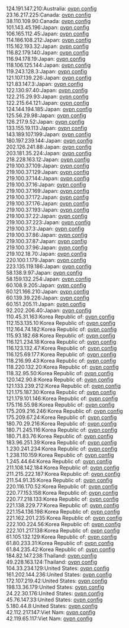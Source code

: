 124.191.147.210:Australia: [ovpn config](vpn/124_191_147_210.ovpn)  
23.16.217.225:Canada: [ovpn config](vpn/23_16_217_225.ovpn)  
38.110.109.90:Canada: [ovpn config](vpn/38_110_109_90.ovpn)  
101.143.45.196:Japan: [ovpn config](vpn/101_143_45_196.ovpn)  
106.165.112.45:Japan: [ovpn config](vpn/106_165_112_45.ovpn)  
114.186.108.212:Japan: [ovpn config](vpn/114_186_108_212.ovpn)  
115.162.193.32:Japan: [ovpn config](vpn/115_162_193_32.ovpn)  
116.82.179.140:Japan: [ovpn config](vpn/116_82_179_140.ovpn)  
116.94.178.19:Japan: [ovpn config](vpn/116_94_178_19.ovpn)  
118.106.125.144:Japan: [ovpn config](vpn/118_106_125_144.ovpn)  
119.243.128.3:Japan: [ovpn config](vpn/119_243_128_3.ovpn)  
121.107.139.226:Japan: [ovpn config](vpn/121_107_139_226.ovpn)  
121.83.147.3:Japan: [ovpn config](vpn/121_83_147_3.ovpn)  
122.130.97.40:Japan: [ovpn config](vpn/122_130_97_40.ovpn)  
122.215.29.93:Japan: [ovpn config](vpn/122_215_29_93.ovpn)  
122.215.64.121:Japan: [ovpn config](vpn/122_215_64_121.ovpn)  
124.144.194.185:Japan: [ovpn config](vpn/124_144_194_185.ovpn)  
125.56.29.98:Japan: [ovpn config](vpn/125_56_29_98.ovpn)  
126.217.9.52:Japan: [ovpn config](vpn/126_217_9_52.ovpn)  
133.155.19.113:Japan: [ovpn config](vpn/133_155_19_113.ovpn)  
143.189.107.199:Japan: [ovpn config](vpn/143_189_107_199.ovpn)  
180.197.239.144:Japan: [ovpn config](vpn/180_197_239_144.ovpn)  
202.126.241.88:Japan: [ovpn config](vpn/202_126_241_88.ovpn)  
203.181.35.224:Japan: [ovpn config](vpn/203_181_35_224.ovpn)  
218.228.163.12:Japan: [ovpn config](vpn/218_228_163_12.ovpn)  
219.100.37.109:Japan: [ovpn config](vpn/219_100_37_109.ovpn)  
219.100.37.129:Japan: [ovpn config](vpn/219_100_37_129.ovpn)  
219.100.37.144:Japan: [ovpn config](vpn/219_100_37_144.ovpn)  
219.100.37.16:Japan: [ovpn config](vpn/219_100_37_16.ovpn)  
219.100.37.169:Japan: [ovpn config](vpn/219_100_37_169.ovpn)  
219.100.37.172:Japan: [ovpn config](vpn/219_100_37_172.ovpn)  
219.100.37.176:Japan: [ovpn config](vpn/219_100_37_176.ovpn)  
219.100.37.193:Japan: [ovpn config](vpn/219_100_37_193.ovpn)  
219.100.37.22:Japan: [ovpn config](vpn/219_100_37_22.ovpn)  
219.100.37.223:Japan: [ovpn config](vpn/219_100_37_223.ovpn)  
219.100.37.3:Japan: [ovpn config](vpn/219_100_37_3.ovpn)  
219.100.37.86:Japan: [ovpn config](vpn/219_100_37_86.ovpn)  
219.100.37.87:Japan: [ovpn config](vpn/219_100_37_87.ovpn)  
219.100.37.96:Japan: [ovpn config](vpn/219_100_37_96.ovpn)  
219.102.18.70:Japan: [ovpn config](vpn/219_102_18_70.ovpn)  
220.100.1.179:Japan: [ovpn config](vpn/220_100_1_179.ovpn)  
223.135.119.186:Japan: [ovpn config](vpn/223_135_119_186.ovpn)  
58.138.9.97:Japan: [ovpn config](vpn/58_138_9_97.ovpn)  
58.159.132.254:Japan: [ovpn config](vpn/58_159_132_254.ovpn)  
60.108.9.205:Japan: [ovpn config](vpn/60_108_9_205.ovpn)  
60.121.166.210:Japan: [ovpn config](vpn/60_121_166_210.ovpn)  
60.139.39.226:Japan: [ovpn config](vpn/60_139_39_226.ovpn)  
60.151.205.11:Japan: [ovpn config](vpn/60_151_205_11.ovpn)  
92.202.206.40:Japan: [ovpn config](vpn/92_202_206_40.ovpn)  
110.45.31.163:Korea Republic of: [ovpn config](vpn/110_45_31_163.ovpn)  
112.153.135.10:Korea Republic of: [ovpn config](vpn/112_153_135_10.ovpn)  
112.164.74.182:Korea Republic of: [ovpn config](vpn/112_164_74_182.ovpn)  
115.93.182.68:Korea Republic of: [ovpn config](vpn/115_93_182_68.ovpn)  
116.121.234.18:Korea Republic of: [ovpn config](vpn/116_121_234_18.ovpn)  
116.123.132.47:Korea Republic of: [ovpn config](vpn/116_123_132_47.ovpn)  
116.125.69.177:Korea Republic of: [ovpn config](vpn/116_125_69_177.ovpn)  
118.216.99.43:Korea Republic of: [ovpn config](vpn/118_216_99_43.ovpn)  
118.220.132.20:Korea Republic of: [ovpn config](vpn/118_220_132_20.ovpn)  
118.32.95.50:Korea Republic of: [ovpn config](vpn/118_32_95_50.ovpn)  
120.142.90.8:Korea Republic of: [ovpn config](vpn/120_142_90_8.ovpn)  
121.133.239.212:Korea Republic of: [ovpn config](vpn/121_133_239_212.ovpn)  
121.175.187.30:Korea Republic of: [ovpn config](vpn/121_175_187_30.ovpn)  
121.179.101.146:Korea Republic of: [ovpn config](vpn/121_179_101_146.ovpn)  
175.116.55.98:Korea Republic of: [ovpn config](vpn/175_116_55_98.ovpn)  
175.209.216.246:Korea Republic of: [ovpn config](vpn/175_209_216_246.ovpn)  
175.209.67.24:Korea Republic of: [ovpn config](vpn/175_209_67_24.ovpn)  
180.70.29.216:Korea Republic of: [ovpn config](vpn/180_70_29_216.ovpn)  
180.71.245.116:Korea Republic of: [ovpn config](vpn/180_71_245_116.ovpn)  
180.71.83.76:Korea Republic of: [ovpn config](vpn/180_71_83_76.ovpn)  
183.96.251.39:Korea Republic of: [ovpn config](vpn/183_96_251_39.ovpn)  
1.230.241.234:Korea Republic of: [ovpn config](vpn/1_230_241_234.ovpn)  
1.238.110.159:Korea Republic of: [ovpn config](vpn/1_238_110_159.ovpn)  
1.245.44.64:Korea Republic of: [ovpn config](vpn/1_245_44_64.ovpn)  
211.108.142.184:Korea Republic of: [ovpn config](vpn/211_108_142_184.ovpn)  
211.215.222.187:Korea Republic of: [ovpn config](vpn/211_215_222_187.ovpn)  
211.54.91.35:Korea Republic of: [ovpn config](vpn/211_54_91_35.ovpn)  
220.116.170.52:Korea Republic of: [ovpn config](vpn/220_116_170_52.ovpn)  
220.77.153.158:Korea Republic of: [ovpn config](vpn/220_77_153_158.ovpn)  
220.77.218.133:Korea Republic of: [ovpn config](vpn/220_77_218_133.ovpn)  
221.138.229.77:Korea Republic of: [ovpn config](vpn/221_138_229_77.ovpn)  
221.154.136.198:Korea Republic of: [ovpn config](vpn/221_154_136_198.ovpn)  
221.162.201.235:Korea Republic of: [ovpn config](vpn/221_162_201_235.ovpn)  
222.100.224.56:Korea Republic of: [ovpn config](vpn/222_100_224_56.ovpn)  
222.101.217.138:Korea Republic of: [ovpn config](vpn/222_101_217_138.ovpn)  
61.105.132.129:Korea Republic of: [ovpn config](vpn/61_105_132_129.ovpn)  
61.80.233.31:Korea Republic of: [ovpn config](vpn/61_80_233_31.ovpn)  
61.84.235.42:Korea Republic of: [ovpn config](vpn/61_84_235_42.ovpn)  
184.82.147.238:Thailand: [ovpn config](vpn/184_82_147_238.ovpn)  
49.228.163.124:Thailand: [ovpn config](vpn/49_228_163_124.ovpn)  
104.33.234.129:United States: [ovpn config](vpn/104_33_234_129.ovpn)  
161.202.144.236:United States: [ovpn config](vpn/161_202_144_236.ovpn)  
172.107.219.42:United States: [ovpn config](vpn/172_107_219_42.ovpn)  
198.13.36.179:United States: [ovpn config](vpn/198_13_36_179.ovpn)  
24.22.30.176:United States: [ovpn config](vpn/24_22_30_176.ovpn)  
45.76.147.33:United States: [ovpn config](vpn/45_76_147_33.ovpn)  
5.180.44.8:United States: [ovpn config](vpn/5_180_44_8.ovpn)  
42.112.217.147:Viet Nam: [ovpn config](vpn/42_112_217_147.ovpn)  
42.119.65.117:Viet Nam: [ovpn config](vpn/42_119_65_117.ovpn)  
